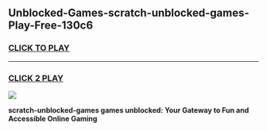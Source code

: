 
## Unblocked-Games-scratch-unblocked-games-Play-Free-130c6
<h3>
<a href="https://premium76.site?title=scratch-unblocked-games&ref=20A">CLICK TO PLAY</a></h3>
<hr>

<h3>
<a href="https://premium76.site?title=scratch-unblocked-games&ref=20A">CLICK 2 PLAY</a>
  
</h3>

<a href="https://premium76.site?title=scratch-unblocked-games&ref=20A"><img src="https://clearcache.store/games.png"></a>


**scratch-unblocked-games games unblocked: Your Gateway to Fun and Accessible Online Gaming**
